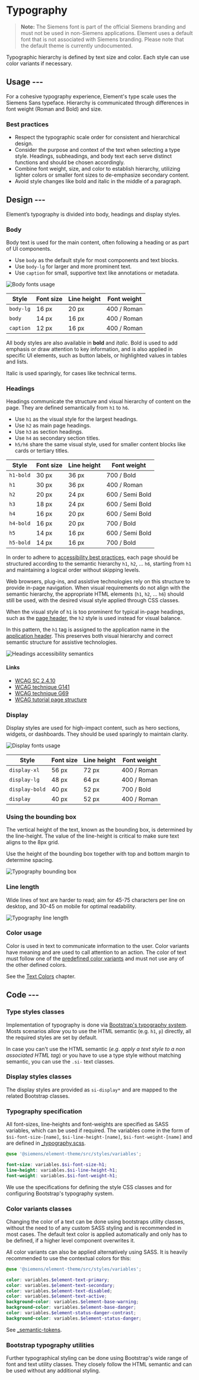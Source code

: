 # Typography

<!-- markdownlint-disable MD013 -->

> **Note:** The Siemens font is part of the official Siemens branding and must
> not be used in non-Siemens applications. Element uses a default font that is
> not associated with Siemens branding. Please note that the default theme is
> currently undocumented.

Typographic hierarchy is defined by text size and color. Each style can use
color variants if necessary.

## Usage ---

For a cohesive typography experience, Element's type scale uses the Siemens
Sans typeface.
Hierarchy is communicated through differences in font weight (Roman and Bold) and
size.

<si-docs-component example="typography/typography" editor="false" height="380"></si-docs-component>

### Best practices

- Respect the typographic scale order for consistent and hierarchical design.
- Consider the purpose and context of the text when selecting a type style.
Headings, subheadings, and body text each serve distinct functions and should be chosen accordingly.
- Combine font weight, size, and color to establish hierarchy, utilizing lighter colors
  or smaller font sizes to de-emphasize secondary content.
- Avoid style changes like bold and italic in the middle of a paragraph.

## Design ---

Element’s typography is divided into body, headings and display styles.

### Body

Body text is used for the main content, often following a heading or as part of UI components.

- Use `body` as the default style for most components and text blocks.
- Use `body-lg` for larger and more prominent text.
- Use `caption` for small, supportive text like annotations or metadata.

![Body fonts usage](images/typography-body-usage.png)

| Style      | Font size | Line height | Font weight  |
|------------|-----------|-------------|--------------|
| `body-lg`  | 16 px     | 20 px       | 400 / Roman  |
| `body`     | 14 px     | 16 px       | 400 / Roman  |
| `caption`  | 12 px     | 16 px       | 400 / Roman  |

All body styles are also available in **bold** and *italic*.
Bold is used to add emphasis or draw attention to key information, and is also applied in specific
UI elements, such as button labels, or highlighted values in tables and lists.

Italic is used sparingly, for cases like technical terms.

### Headings

Headings communicate the structure and visual hierarchy of content on the page.
They are defined semantically from `h1` to `h6`.

- Use `h1` as the visual style for the largest headings.
- Use `h2` as main page headings.
- Use `h3` as section headings.
- Use `h4` as secondary section titles.
- `h5/h6` share the same visual style, used for smaller content blocks like cards or tertiary titles.

| Style     | Font size | Line height | Font weight     |
|-----------|-----------|-------------|-----------------|
| `h1-bold` | 30 px     | 36 px       | 700 / Bold      |
| `h1`      | 30 px     | 36 px       | 400 / Roman     |
| `h2`      | 20 px     | 24 px       | 600 / Semi Bold |
| `h3`      | 18 px     | 24 px       | 600 / Semi Bold |
| `h4`      | 16 px     | 20 px       | 600 / Semi Bold |
| `h4-bold` | 16 px     | 20 px       | 700 / Bold      |
| `h5`      | 14 px     | 16 px       | 600 / Semi Bold |
| `h5-bold` | 14 px     | 16 px       | 700 / Bold      |

In order to adhere to [accessibility best practices](https://www.w3.org/WAI/tutorials/page-structure/headings/),
each page should be structured according to the semantic hierarchy `h1`, `h2`, ... `h6`, starting from
`h1` and maintaining a logical order without skipping levels.

Web browsers, plug-ins, and assistive technologies rely on this structure to provide in-page navigation.
When visual requirements do not align with the semantic hierarchy, the appropriate HTML elements
(`h1`, `h2`, ... `h6`) should still be used, with the desired visual style applied through CSS classes.

When the visual style of `h1` is too prominent for typical in-page headings,
such as the [page header](https://github.com/Killusions/element/fundamentals/layouts/header.md),
the `h2` style is used instead for visual balance.

In this pattern, the `h1` tag is assigned to the application name in the [application header](https://github.com/Killusions/element/components/layout-navigation/application-header.md).
This preserves both visual hierarchy and correct semantic structure for assistive technologies.

![Headings accessibility semantics](images/typography-accesibility.png)

#### Links

- [WCAG SC 2.4.10](https://www.w3.org/WAI/WCAG22/Understanding/section-headings.html)
- [WCAG technique G141](https://www.w3.org/WAI/WCAG22/Techniques/general/G141)
- [WCAG technique G69](https://www.w3.org/WAI/WCAG22/Techniques/html/H69)
- [WCAG tutorial page structure](https://www.w3.org/WAI/tutorials/page-structure/)

### Display

Display styles are used for high-impact content, such as hero sections, widgets, or dashboards.
They should be used sparingly to maintain clarity.

![Display fonts usage](images/typography-display-usage.png)

| Style         | Font size | Line height | Font weight     |
|---------------|-----------|-------------|-----------------|
| `display-xl`  | 56 px     | 72 px       | 400 / Roman     |
| `display-lg`  | 48 px     | 64 px       | 400 / Roman     |
| `display-bold`| 40 px     | 52 px       | 700 / Bold      |
| `display`     | 40 px     | 52 px       | 400 / Roman     |

### Using the bounding box

The vertical height of the text, known as the bounding box, is determined by the line-height.
The value of the line-height is critical to make sure text aligns to the 8px grid.

Use the height of the bounding box together with top and bottom margin to determine spacing.

![Typography bounding box](images/typography-bounding-box.png)

### Line length

Wide lines of text are harder to read;
aim for 45-75 characters per line on desktop, and 30-45 on mobile for optimal readability.

![Typography line length](images/typography-line-length.png)

### Color usage

Color is used in text to communicate information to the user. Color variants
have meaning and are used to call attention to an action. The color of text
must follow one of the [predefined color variants](colors/ui-colors.md) and must not
use any of the other defined colors.

<style>
si-docs-color {
  display: block;
  height: 30px;
  width: 30px;
  border-radius: 50%;
}
</style>

See the [Text Colors](colors/ui-colors.md#text) chapter.

## Code ---

### Type styles classes

Implementation of typography is done via [Bootstrap's typography system](https://getbootstrap.com/docs/5.1/content/typography/).
Mosts scenarios allow you to use the HTML semantic (e.g. `h1`, `p`) directly, all the required
styles are set by default.

In case you can't use the HTML semantic (*e.g. apply a text style to a non*
*associated HTML tag*) or you have to use a type style without matching
semantic, you can use the `.si-` text classes.

<si-docs-component example="typography/type-styles" height="300"></si-docs-component>

### Display styles classes

The display styles are provided as `si-display*` and are
mapped to the related Bootstrap classes.

<si-docs-component example="typography/display-styles" height="280"></si-docs-component>

### Typography specification

All font-sizes, line-heights and font-weights are specified as SASS
variables, which can be used if required. The variables come in the form of
`$si-font-size-[name]`, `$si-line-height-[name]`, `$si-font-weight-[name]` and
are defined in [_typography.scss](https://github.com/Killusions/element/tree/main/projects/element-theme/src/styles/variables/_typography.scss).

```scss
@use '@siemens/element-theme/src/styles/variables';

font-size: variables.$si-font-size-h1;
line-height: variables.$si-line-height-h1;
font-weight: variables.$si-font-weight-h1;
```

We use the specifications for defining the style CSS classes and for configuring
Bootstrap's typography system.

### Color variants classes

Changing the color of a text can be done using bootstraps utility classes,
without the need to of any custom SASS styling and is recommended in most cases.
The default text color is applied automatically and only has to be defined, if
a higher level component overwrites it.

<si-docs-component example="typography/color-variants" height="380"></si-docs-component>

All color variants can also be applied alternatively using SASS. It is heavily
recommended to use the contextual colors for this:

```scss
@use '@siemens/element-theme/src/styles/variables';

color: variables.$element-text-primary;
color: variables.$element-text-secondary;
color: variables.$element-text-disabled;
color: variables.$element-text-active;
background-color: variables.$element-base-warning;
background-color: variables.$element-base-danger;
color: variables.$element-status-danger-contrast;
background-color: variables.$element-status-danger;
```

See [_semantic-tokens](https://github.com/Killusions/element/tree/main/projects/element-theme/src/styles/variables/_semantic-tokens.scss).

### Bootstrap typography utilities

Further typographical styling can be done using Bootstrap's wide range of font
and text utility classes. They closely follow the HTML semantic and can be used
without any additional styling.

<si-docs-component example="typography/bootstrap" height="400"></si-docs-component>

